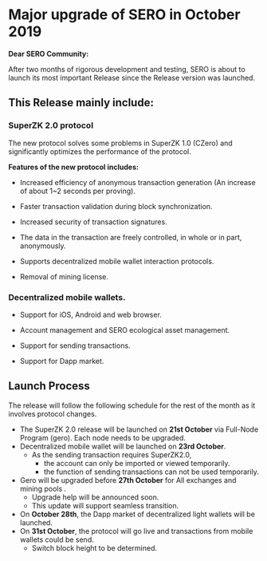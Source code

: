 # Major upgrade of SERO in October 2019



**Dear SERO Community:**



After two months of rigorous development and testing, SERO is about to launch its most important Release since the Release version was launched.



## This Release mainly include:

### SuperZK 2.0 protocol

The new protocol solves some problems in SuperZK 1.0 (CZero) and significantly optimizes the performance of the protocol.

**Features of the new protocol includes:**

* Increased efficiency of anonymous transaction generation (An increase of about 1~2 seconds per proving).

* Faster transaction validation during block synchronization.

* Increased security of transaction signatures.

* The data in the transaction are freely controlled, in whole or in part, anonymously. 

* Supports decentralized mobile wallet interaction protocols.

* Removal of mining license.



### Decentralized mobile wallets.

* Support for iOS, Android and web browser. 

* Account management and SERO ecological asset management.

* Support for sending transactions.

* Support for Dapp market. 



## Launch Process

The release will follow the following schedule for the rest of the month as it involves protocol changes.

* The SuperZK 2.0 release will be launched on **21st October** via Full-Node Program (gero).  Each node needs to be upgraded.
* Decentralized mobile wallet will be launched on **23rd October**. 
  * As the sending transaction requires SuperZK2.0,
    * the account can only be imported or viewed temporarily.
    * the function of sending transactions can not be used temporarily.
* Gero will be upgraded before **27th October** for All exchanges and mining pools  .
  * Upgrade help will be announced soon.
  * This update will support seamless transition.
* On **October 28th**, the Dapp market of decentralized light wallets will be launched.
* On **31st October**, the protocol will go live and transactions from mobile wallets could be send.
  * Switch block height to be determined.